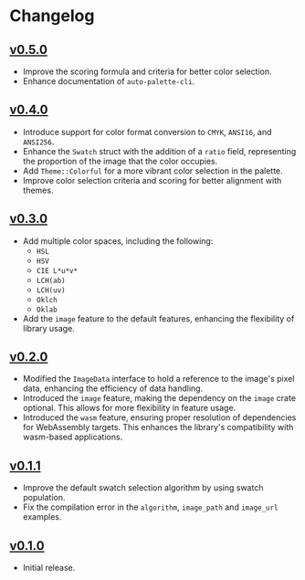 # Changelog

## [v0.5.0](https://github.com/t28hub/auto-palette/releases/tag/v0.5.0)

* Improve the scoring formula and criteria for better color selection.
* Enhance documentation of `auto-palette-cli`.

## [v0.4.0](https://github.com/t28hub/auto-palette/releases/tag/v0.4.0)

* Introduce support for color format conversion to `CMYK`, `ANSI16`, and `ANSI256`.
* Enhance the `Swatch` struct with the addition of a `ratio` field, representing the proportion of the image that the color occupies.
* Add `Theme::Colorful` for a more vibrant color selection in the palette.
* Improve color selection criteria and scoring for better alignment with themes.

## [v0.3.0](https://github.com/t28hub/auto-palette/releases/tag/v0.3.0)

* Add multiple color spaces, including the following:
  * `HSL`
  * `HSV`
  * `CIE L*u*v*`
  * `LCH(ab)`
  * `LCH(uv)`
  * `Oklch`
  * `Oklab`
* Add the `image` feature to the default features, enhancing the flexibility of library usage.

## [v0.2.0](https://github.com/t28hub/auto-palette/releases/tag/v0.2.0)

* Modified the `ImageData` interface to hold a reference to the image's pixel data, enhancing the efficiency of data handling.
* Introduced the `image` feature, making the dependency on the `image` crate optional. This allows for more flexibility in feature usage.
* Introduced the `wasm` feature, ensuring proper resolution of dependencies for WebAssembly targets. This enhances the library's compatibility with wasm-based applications.

## [v0.1.1](https://github.com/t28hub/auto-palette/releases/tag/v0.1.1)

* Improve the default swatch selection algorithm by using swatch population.
* Fix the compilation error in the `algorithm`, `image_path` and `image_url` examples.

## [v0.1.0](https://github.com/t28hub/auto-palette/releases/tag/v0.1.0)

* Initial release.
